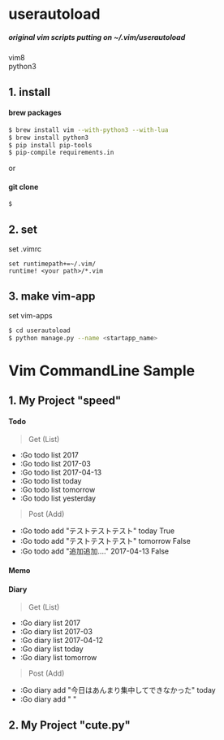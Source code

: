 # userautoload
##### original vim scripts putting on ~/.vim/userautoload

vim8  
python3  

## 1. install

#### brew packages
```bash
$ brew install vim --with-python3 --with-lua
$ brew install python3
$ pip install pip-tools
$ pip-compile requirements.in
```
or

#### git clone
```bash
$
```

## 2. set
set .vimrc
```
set runtimepath+=~/.vim/
runtime! <your path>/*.vim
```

## 3. make vim-app
set vim-apps
```bash
$ cd userautoload
$ python manage.py --name <startapp_name>
```

# Vim CommandLine Sample

## 1. My Project "speed"

#### Todo
> Get (List)
- :Go todo list 2017
- :Go todo list 2017-03
- :Go todo list 2017-04-13
- :Go todo list today
- :Go todo list tomorrow
- :Go todo list yesterday 

> Post (Add)  
- :Go todo add "テストテストテスト" today True
- :Go todo add "テストテストテスト" tomorrow False
- :Go todo add "追加追加...." 2017-04-13 False


#### Memo


#### Diary

> Get (List)
- :Go diary list 2017
- :Go diary list 2017-03
- :Go diary list 2017-04-12
- :Go diary list today
- :Go diary list tomorrow

> Post (Add)
- :Go diary add "今日はあんまり集中してできなかった" today
- :Go diary add " "


## 2. My Project "cute.py"
